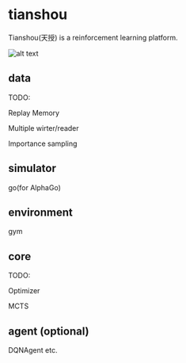# tianshou
Tianshou(天授) is a reinforcement learning platform.

![alt text](https://github.com/sproblvem/tianshou/blob/master/docs/figures/tianshou_architecture.png "Architecture of tianshou")

## data
TODO:

Replay Memory

Multiple wirter/reader

Importance sampling

## simulator
go(for AlphaGo)

## environment
gym

## core
TODO:

Optimizer

MCTS

## agent (optional)

DQNAgent etc.
